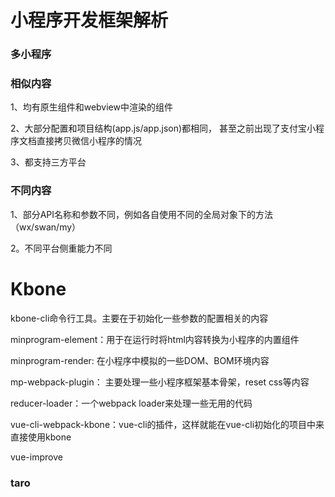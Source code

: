 # 小程序开发框架解析



### 多小程序


### 相似内容

1、均有原生组件和webview中渲染的组件

2、大部分配置和项目结构(app.js/app.json)都相同，
甚至之前出现了支付宝小程序文档直接拷贝微信小程序的情况

3、都支持三方平台

### 不同内容

1、部分API名称和参数不同，例如各自使用不同的全局对象下的方法（wx/swan/my）

2。不同平台侧重能力不同
   


# Kbone


kbone-cli命令行工具。主要在于初始化一些参数的配置相关的内容

minprogram-element：用于在运行时将html内容转换为小程序的内置组件

minprogram-render: 在小程序中模拟的一些DOM、BOM环境内容

mp-webpack-plugin： 主要处理一些小程序框架基本骨架，reset css等内容

reducer-loader：一个webpack loader来处理一些无用的代码

vue-cli-webpack-kbone：vue-cli的插件，这样就能在vue-cli初始化的项目中来直接使用kbone

vue-improve




### taro

